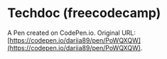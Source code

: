 # Techdoc (freecodecamp)

A Pen created on CodePen.io. Original URL: [https://codepen.io/dariia89/pen/PoWQXQW](https://codepen.io/dariia89/pen/PoWQXQW).


